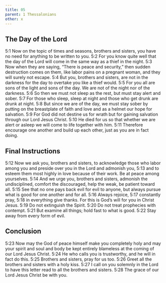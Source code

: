 ```yaml
---
title: 05
parent: 1 Thessalonians
other: x
---
```

## The Day of the Lord

<a name="5:1">5:1</a> Now on the topic of times and seasons, brothers and sisters, you have no need for anything to be written to you. <a name="5:2">5:2</a> For you know quite well that the day of the Lord will come in the same way as a thief in the night. <a name="5:3">5:3</a> Now when they are saying, “There is peace and security,” then sudden destruction comes on them, like labor pains on a pregnant woman, and they will surely not escape. <a name="5:4">5:4</a> But you, brothers and sisters, are not in the darkness for the day to overtake you like a thief would. <a name="5:5">5:5</a> For you all are sons of the light and sons of the day. We are not of the night nor of the darkness. <a name="5:6">5:6</a> So then we must not sleep as the rest, but must stay alert and sober. <a name="5:7">5:7</a> For those who sleep, sleep at night and those who get drunk are drunk at night. <a name="5:8">5:8</a> But since we are of the day, we must stay sober by putting on the breastplate of faith and love and as a helmet our hope for salvation. <a name="5:9">5:9</a> For God did not destine us for wrath but for gaining salvation through our Lord Jesus Christ. <a name="5:10">5:10</a> He died for us so that whether we are alert or asleep we will come to life together with him. <a name="5:11">5:11</a> Therefore encourage one another and build up each other, just as you are in fact doing.

## Final Instructions

<a name="5:12">5:12</a> Now we ask you, brothers and sisters, to acknowledge those who labor among you and preside over you in the Lord and admonish you, <a name="5:13">5:13</a> and to esteem them most highly in love because of their work. Be at peace among yourselves. <a name="5:14">5:14</a> And we urge you, brothers and sisters, admonish the undisciplined, comfort the discouraged, help the weak, be patient toward all. <a name="5:15">5:15</a> See that no one pays back evil for evil to anyone, but always pursue what is good for one another and for all. <a name="5:16">5:16</a> Always rejoice, <a name="5:17">5:17</a> constantly pray, <a name="5:18">5:18</a> in everything give thanks. For this is God’s will for you in Christ Jesus. <a name="5:19">5:19</a> Do not extinguish the Spirit. <a name="5:20">5:20</a> Do not treat prophecies with contempt. <a name="5:21">5:21</a> But examine all things; hold fast to what is good. <a name="5:22">5:22</a> Stay away from every form of evil.

## Conclusion

<a name="5:23">5:23</a> Now may the God of peace himself make you completely holy and may your spirit and soul and body be kept entirely blameless at the coming of our Lord Jesus Christ. <a name="5:24">5:24</a> He who calls you is trustworthy, and he will in fact do this. <a name="5:25">5:25</a> Brothers and sisters, pray for us too. <a name="5:26">5:26</a> Greet all the brothers and sisters with a holy kiss. <a name="5:27">5:27</a> I call on you solemnly in the Lord to have this letter read to all the brothers and sisters. <a name="5:28">5:28</a> The grace of our Lord Jesus Christ be with you.
